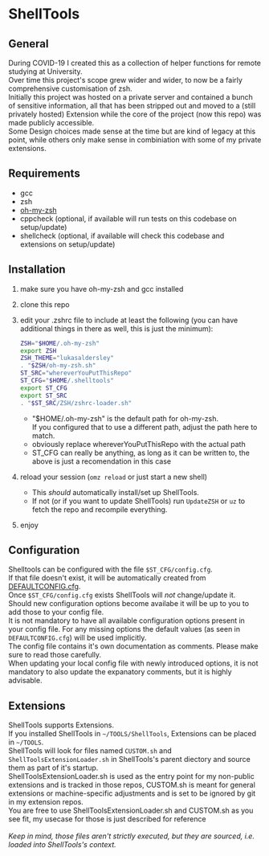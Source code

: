 <!-- markdownlint-disable MD010 -->
<!--MD010 is a rule to use spaces instead of tabs for indentation which I strongly disagree with-->

# ShellTools

## General

During COVID-19 I created this as a collection of helper functions for remote studying at University.<br>
Over time this project's scope grew wider and wider, to now be a fairly comprehensive customisation of zsh.<br>
Initially this project was hosted on a private server and contained a bunch of sensitive information, all that has been stripped out and moved to a (still privately hosted) Extension while the core of the project (now this repo) was made publicly accessible.<br>
Some Design choices made sense at the time but are kind of legacy at this point, while others only make sense in combiniation with some of my private extensions.

## Requirements

- gcc
- zsh
- [oh-my-zsh](https://github.com/ohmyzsh/ohmyzsh)
- cppcheck (optional, if available will run tests on this codebase on setup/update)
- shellcheck (optional, if available will check this codebase and extensions on setup/update)

## Installation

1) make sure you have oh-my-zsh and gcc installed
2) clone this repo
3) edit your .zshrc file to include at least the following (you can have additional things in there as well, this is just the minimum):

	``` zsh
	ZSH="$HOME/.oh-my-zsh"
	export ZSH
	ZSH_THEME="lukasaldersley"
	. "$ZSH/oh-my-zsh.sh"
	ST_SRC="whereverYouPutThisRepo"
	ST_CFG="$HOME/.shelltools"
	export ST_CFG
	export ST_SRC
	. "$ST_SRC/ZSH/zshrc-loader.sh"
	```

	+ "$HOME/.oh-my-zsh" is the default path for oh-my-zsh.<br>
	If you configured that to use a different path, adjust the path here to match.
	+ obviously replace whereverYouPutThisRepo with the actual path
	+ ST_CFG can really be anything, as long as it can be written to, the above is just a recomendation in this case

4) reload your session (`omz reload` or just start a new shell)
	+ This *should* automatically install/set up ShellTools.
	+ If not (or if you want to update ShellTools) run `UpdateZSH` or `uz` to fetch the repo and recompile everything.
5) enjoy

## Configuration

Shelltools can be configured with the file `$ST_CFG/config.cfg`.<br>
If that file doesn't exist, it will be automatically created from [DEFAULTCONFIG.cfg](DEFAULTCONFIG.cfg).<br>
Once `$ST_CFG/config.cfg` exists ShellTools will *not* change/update it.<br>
Should new configuration options become availabe it will be up to you to add those to your config file.<br>
It is not mandatory to have all available configuration options present in your config file. For any missing options the default values (as seen in `DEFAULTCONFIG.cfg`) will be used implicitly.<br>
The config file contains it's own documentation as comments. Please make sure to read those carefully.<br>
When updating your local config file with newly introduced options, it is not mandatory to also update the expanatory comments, but it is highly advisable.

## Extensions

ShellTools supports Extensions.<br>
If you installed ShellTools in `~/TOOLS/ShellTools`, Extensions can be placed in `~/TOOLS`.<br>
ShellTools will look for files named `CUSTOM.sh` and `ShellToolsExtensionLoader.sh` in ShellTools's parent diectory and source them as part of it's startup.<br>
ShellToolsExtensionLoader.sh is used as the entry point for my non-public extensions and is tracked in those repos, CUSTOM.sh is meant for general extensions or machine-specific adjustments and is set to be ignored by git in my extension repos.<br>
You are free to use ShellToolsExtensionLoader.sh and CUSTOM.sh as you see fit, my usecase for those is just described for reference<br><br>
*Keep in mind, those files aren't strictly executed, but they are sourced, i.e. loaded into ShellTools's context.*

<!-- markdownlint-enable MD010 -->
